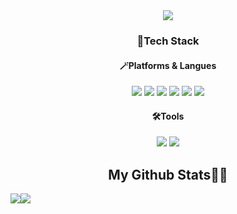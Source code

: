 <div align="center">
  <img src="https://capsule-render.vercel.app/api?type=waving&color=auto&height=200&section=header&text=Hi%20There👋&fontSize=90" />
</div>
<div align="center">
  <h3>📌Tech Stack</h3>
  <h4>🪄Platforms & Langues</h4>
  <img src="https://img.shields.io/badge/HTML5-E34F26?style=flat&logo=HTML5&logoColor=white"/>
  <img src="https://img.shields.io/badge/CSS3-1572B6?style=flat&logo=CSS3&logoColor=white"/>
  <img src="https://img.shields.io/badge/Javascript-F7DF1E?style=flat&logo=Javascript&logoColor=white"/>
  <img src="https://img.shields.io/badge/JQuery-0769AD?style=flat&logo=JQuery&logoColor=white"/>
  <img src="https://img.shields.io/badge/React-61DAFB?style=flat&logo=React&logoColor=white"/>
  <img src="https://img.shields.io/badge/SpingBoot-6DB33F?style=flat&logo=SpingBoot&logoColor=white"/>

  <h4>🛠️Tools</h4>
  <img src="https://img.shields.io/badge/VisualStudioCode-007ACC?style=flat&logo=VisualStudioCode&logoColor=white"/>
  <img src="https://img.shields.io/badge/Git-F05032?style=flat&logo=Git&logoColor=white"/>
</div>

<div align="center">
  <h2>My Github Stats🚴‍♂️</h2>
  <div style="display: flex;">
    <img src="https://github-readme-stats.vercel.app/api/top-langs/?username=ojengdong&layout=compact&show_icons=true&title_color=ffffff&icon_color=34abeb&text_color=daf7dc&bg_color=151515" style="vertical-align: top;" />
    <img src="https://github-readme-stats.vercel.app/api?username=ojengdong&show_icons=true&title_color=ffffff&icon_color=34abeb&text_color=daf7dc&bg_color=151515" />
  </div>
</div>
